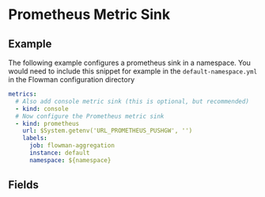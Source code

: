 # Prometheus Metric Sink

## Example
The following example configures a prometheus sink in a namespace. You would need to include this snippet
for example in the `default-namespace.yml` in the Flowman configuration directory

```yaml
metrics:
  # Also add console metric sink (this is optional, but recommended)  
  - kind: console  
  # Now configure the Prometheus metric sink 
  - kind: prometheus
    url: $System.getenv('URL_PROMETHEUS_PUSHGW', '')
    labels:
      job: flowman-aggregation
      instance: default
      namespace: ${namespace}
```

## Fields
